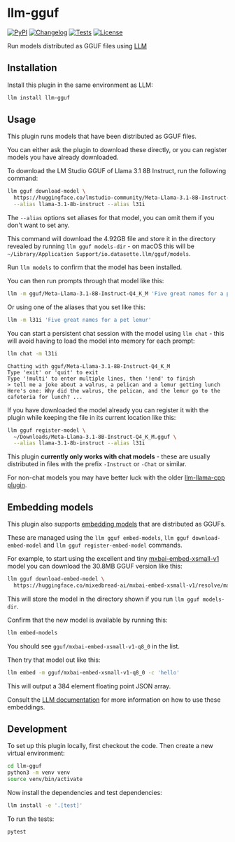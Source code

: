 # llm-gguf

[![PyPI](https://img.shields.io/pypi/v/llm-gguf.svg)](https://pypi.org/project/llm-gguf/)
[![Changelog](https://img.shields.io/github/v/release/simonw/llm-gguf?include_prereleases&label=changelog)](https://github.com/simonw/llm-gguf/releases)
[![Tests](https://github.com/simonw/llm-gguf/actions/workflows/test.yml/badge.svg)](https://github.com/simonw/llm-gguf/actions/workflows/test.yml)
[![License](https://img.shields.io/badge/license-Apache%202.0-blue.svg)](https://github.com/simonw/llm-gguf/blob/main/LICENSE)

Run models distributed as GGUF files using [LLM](https://llm.datasette.io/)

## Installation

Install this plugin in the same environment as LLM:
```bash
llm install llm-gguf
```
## Usage

This plugin runs models that have been distributed as GGUF files.

You can either ask the plugin to download these directly, or you can register models you have already downloaded.

To download the LM Studio GGUF of Llama 3.1 8B Instruct, run the following command:

```bash
llm gguf download-model \
  https://huggingface.co/lmstudio-community/Meta-Llama-3.1-8B-Instruct-GGUF/resolve/main/Meta-Llama-3.1-8B-Instruct-Q4_K_M.gguf \
  --alias llama-3.1-8b-instruct --alias l31i
```
The `--alias` options set aliases for that model, you can omit them if you don't want to set any.

This command will download the 4.92GB file and store it in the directory revealed by running `llm gguf models-dir` - on macOS this will be `~/Library/Application Support/io.datasette.llm/gguf/models`.

Run `llm models` to confirm that the model has been installed.

You can then run prompts through that model like this:
```bash
llm -m gguf/Meta-Llama-3.1-8B-Instruct-Q4_K_M 'Five great names for a pet lemur'
```
Or using one of the aliases that you set like this:
```bash
llm -m l31i 'Five great names for a pet lemur'
```
You can start a persistent chat session with the model using `llm chat` - this will avoid having to load the model into memory for each prompt:
```bash
llm chat -m l31i
```
```
Chatting with gguf/Meta-Llama-3.1-8B-Instruct-Q4_K_M
Type 'exit' or 'quit' to exit
Type '!multi' to enter multiple lines, then '!end' to finish
> tell me a joke about a walrus, a pelican and a lemur getting lunch
Here's one: Why did the walrus, the pelican, and the lemur go to the cafeteria for lunch? ...
```

If you have downloaded the model already you can register it with the plugin while keeping the file in its current location like this:
```bash
llm gguf register-model \
  ~/Downloads/Meta-Llama-3.1-8B-Instruct-Q4_K_M.gguf \
  --alias llama-3.1-8b-instruct --alias l31i
```

This plugin **currently only works with chat models** - these are usually distributed in files with the prefix `-Instruct` or `-Chat` or similar.

For non-chat models you may have better luck with the older [llm-llama-cpp plugin](https://github.com/simonw/llm-llama-cpp).

## Embedding models

This plugin also supports [embedding models](https://llm.datasette.io/en/stable/embeddings/index.html) that are distributed as GGUFs.

These are managed using the `llm gguf embed-models`, `llm gguf download-embed-model` and `llm gguf register-embed-model` commands.

For example, to start using the excellent and tiny [mxbai-embed-xsmall-v1](https://huggingface.co/mixedbread-ai/mxbai-embed-xsmall-v1) model you can download the 30.8MB GGUF version like this:

```bash
llm gguf download-embed-model \
  https://huggingface.co/mixedbread-ai/mxbai-embed-xsmall-v1/resolve/main/gguf/mxbai-embed-xsmall-v1-q8_0.gguf
```
This will store the model in the directory shown if you run `llm gguf models-dir`.

Confirm that the new model is available by running this:

```bash
llm embed-models
```
You should see `gguf/mxbai-embed-xsmall-v1-q8_0` in the list.

Then try that model out like this:

```bash
llm embed -m gguf/mxbai-embed-xsmall-v1-q8_0 -c 'hello'
```
This will output a 384 element floating point JSON array.

Consult the [LLM documentation](https://llm.datasette.io/en/stable/embeddings/index.html) for more information on how to use these embeddings.

## Development

To set up this plugin locally, first checkout the code. Then create a new virtual environment:
```bash
cd llm-gguf
python3 -m venv venv
source venv/bin/activate
```
Now install the dependencies and test dependencies:
```bash
llm install -e '.[test]'
```
To run the tests:
```bash
pytest
```
